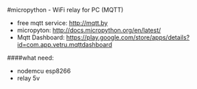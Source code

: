 #micropython - WiFi relay for PC (MQTT)

* free mqtt service: http://mqtt.by
* micropyton: http://docs.micropython.org/en/latest/
* Mqtt Dashboard: https://play.google.com/store/apps/details?id=com.app.vetru.mqttdashboard


####what need:

* nodemcu esp8266
* relay 5v


